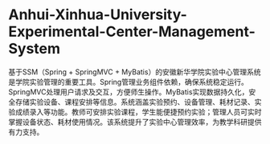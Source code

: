 # Anhui-Xinhua-University-Experimental-Center-Management-System
基于SSM（Spring + SpringMVC + MyBatis）的安徽新华学院实验中心管理系统是学院实验管理的重要工具。Spring管理业务组件依赖，确保系统稳定运行。SpringMVC处理用户请求及交互，方便师生操作。MyBatis实现数据持久化，安全存储实验设备、课程安排等信息。系统涵盖实验预约、设备管理、耗材记录、实验成绩录入等功能。教师可安排实验课程，学生能便捷预约实验；管理人员可实时掌握设备状态、耗材使用情况。该系统提升了实验中心管理效率，为教学科研提供有力支持。
